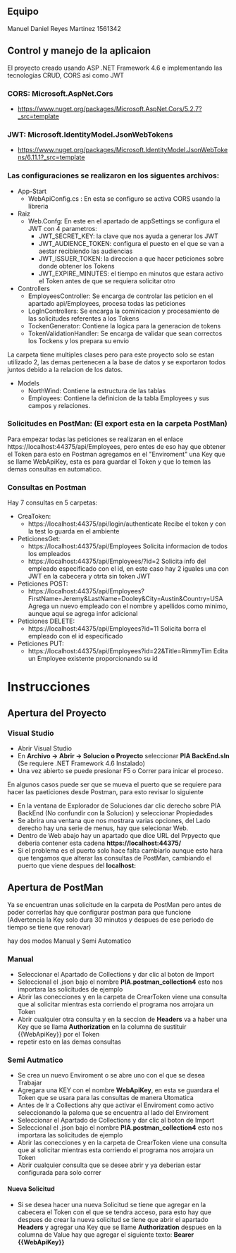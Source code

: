 ## Equipo
Manuel Daniel Reyes Martinez 1561342

## Control y manejo de la aplicaion
El proyecto creado usando ASP .NET Framework 4.6 e implementando las tecnologias CRUD, CORS asi como JWT

### CORS: Microsoft.AspNet.Cors
  * https://www.nuget.org/packages/Microsoft.AspNet.Cors/5.2.7?_src=template
  
### JWT: Microsoft.IdentityModel.JsonWebTokens
  * https://www.nuget.org/packages/Microsoft.IdentityModel.JsonWebTokens/6.11.1?_src=template

### Las configuraciones se realizaron en los siguentes archivos:
* App-Start
  * WebApiConfig.cs : En esta se configuro se activa CORS usando la libreria
* Raiz
  * Web.Confg: En este en el apartado de appSettings se configura el JWT con 4 parametros:
    * JWT_SECRET_KEY: la clave que nos ayuda a generar los JWT
    * JWT_AUDIENCE_TOKEN: configura el puesto en el que se van a aestar recibiendo las audiencias
    * JWT_ISSUER_TOKEN: la direccion a que hacer peticiones sobre donde obtener los Tokens
    * JWT_EXPIRE_MINUTES: el tiempo en minutos que estara activo el Token antes de que se requiera solicitar otro
* Controllers
  * EmployeesController: Se encarga de controlar las peticion en el apartado api/Employees, procesa todas las peticiones
  * LogInControllers: Se encarga la cominicacion y procesamiento de las solicitudes referentes a los Tokens
  * TockenGenerator: Contiene la logica para la generacion de tokens
  * TokenValidationHandler: Se encarga de validar que sean correctos los Tockens y los prepara su envio

La carpeta tiene multiples clases pero para este proyecto solo se estan utilizado 2, las demas pertenecen a la base de
datos y se exportaron todos juntos debido a la relacion de los datos.
* Models
  * NorthWind: Contiene la estructura de las tablas
  * Employees: Contiene la definicion de la tabla Employees y sus campos y relaciones.

### Solicitudes en PostMan: (El export esta en la carpeta PostMan)

Para empezar todas las peticiones se realizaran en el enlace https://localhost:44375/api/Employees, pero entes de eso
hay que obtener el Token para esto en Postman agregamos en el "Enviroment" una Key que se llame WebApiKey, esta es para
guardar el Token y que lo temen las demas consultas en automatico.

### Consultas en Postman
Hay 7 consultas en 5 carpetas:
* CreaToken:
  * https://localhost:44375/api/login/authenticate Recibe el token y con la test lo guarda en el ambiente
* PeticionesGet:
  * https://localhost:44375/api/Employees Solicita informacion de todos los empleados
  * https://localhost:44375/api/Employees/?id=2 Solicita info del empleado especificado con el id, en este caso hay 2 iguales una con JWT en la cabecera y otrta sin token JWT
* Peticiones POST:
  * https://localhost:44375/api/Employees?FirstName=Jeremy&LastName=Dooley&City=Austin&Country=USA Agrega un nuevo empleado con el nombre y apellidos como minimo, aunque aqui se agrega infor adicional
* Peticiones DELETE:
  * https://localhost:44375/api/Employees?id=11 Solicita borra el empleado con el id especificado
* Peticiones PUT:
  * https://localhost:44375/api/Employees?id=22&Title=RimmyTim Edita un Employee existente proporcionando su id

# Instrucciones

## Apertura del Proyecto

### Visual Studio
* Abrir Visual Studio
* En **Archivo -> Abrir -> Solucion o Proyecto** seleccionar __PIA BackEnd.sln__ (Se requiere .NET Framework 4.6 Instalado)
* Una vez abierto se puede presionar F5 o Correr para inicar el proceso.

En algunos casos puede ser que se mueva el puerto que se requiere para hacer las paeticiones desde Postman, para esto revisar lo siguiente
* En la ventana de Explorador de Soluciones dar clic derecho sobre PIA BackEnd (No confundir con la Solucion) y seleccionar Propiedades
* Se abrira una ventana que nos mostrara varias opciones, del Lado derecho hay una serie de menus, hay que selecionar Web.
* Dentro de Web abajo hay un apartado que dice URL del Prpyecto que deberia contener esta cadena __https://localhost:44375/__
* Si el problema es el puerto solo hace falta cambiarlo aunque esto hara que tengamos que alterar las consultas de PostMan, cambiando el puerto que viene despues del **localhost:**

## Apertura de PostMan
Ya se encuentran unas solicitude en la carpeta de PostMan pero antes de poder correrlas hay que configurar postman para que funcione
(Advertencia la Key solo dura 30 minutos y despues de ese periodo de tiempo se tiene que renovar)

hay dos modos Manual y Semi Automatico
### Manual
* Seleccionar el Apartado de Collections y dar clic al boton de Import
* Seleccional el .json bajo el nombre **PIA.postman_collection4** esto nos importara las solicitudes de ejemplo
* Abrir las conecciones y en la carpeta de CrearToken viene una consulta que al solicitar mientras esta corriendo el programa nos arrojara un Token
* Abrir cualquier otra consulta y en la seccion de **Headers** va a haber una Key que se llama __Authorization__ en la columna de sustituir {{WebApiKey}} por el Token
* repetir esto en las demas consultas

### Semi Autmatico
* Se crea un nuevo Enviroment o se abre uno con el que se desea Trabajar
* Agregara una KEY con el nombre **WebApiKey**, en esta se guardara el Token que se usara para las consultas de manera Utomatica
* Antes de Ir a Collections ahy que activar el Enviroment como activo seleccionando la paloma que se encuentra al lado del Enviroment
* Seleccionar el Apartado de Collections y dar clic al boton de Import
* Seleccional el .json bajo el nombre **PIA.postman_collection4** esto nos importara las solicitudes de ejemplo
* Abrir las conecciones y en la carpeta de CrearToken viene una consulta que al solicitar mientras esta corriendo el programa nos arrojara un Token
* Abrir cualquier consulta que se desee abrir y ya deberian estar configurada para solo correr

#### Nueva Solicitud
* Si se desea hacer una nueva Solicitud se tiene que agregar en la cabecera el Token con el que se tendra acceso, para esto hay que despues de crear la nueva solicitud se tiene que abrir el apartado **Headers** y agregar una Key que se llame __Authorization__ despues en la columna de Value hay que agregar el siguiente texto: __Bearer {{WebApiKey}}__
